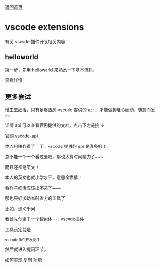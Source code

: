 [返回首页](/README.md)

# vscode extensions

有关 vscode 插件开发相关内容

## helloworld

第一步，先用 helloworld 来熟悉一下基本流程。

[查看详情](./helloworld.md)

## 更多尝试

慢工去细活，只有足够熟悉 vscode 提供的 api ，才能做到唯心而动，随意而发~~

详情 api 可以查看官网提供的文档，点击下方链接 ↓

[官网 vscode-api](https://code.visualstudio.com/api/references/vscode-api)

本人粗略的看了一下，vscode 提供的 api 是真多呀！

总不能一个一个看过去吧，那也太费时间精力了~~~

而且还都是英文！

本人的英文也就小学水平，意思全靠猜！

看样子细活应该出不来了~~~

那也只好求助省时省力的工具了

比如，通义千问

我首先创建了一个智能体 --- vscode插件

工具设定就是

```
vscode插件开发助手
```

然后就进入提问环节。

[如何实现 复制 功能](./copy.md)
